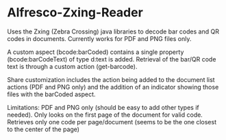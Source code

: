 # Alfresco-Zxing-Reader
Uses the Zxing (Zebra Crossing) java libraries to decode bar codes and QR codes in documents.
Currently works for PDF and PNG files only.

A custom aspect (bcode:barCoded) contains a single property (bcode:barCodeText) of type d:text is added.
Retrieval of the bar/QR code text is through a custom action (get-barcode).

Share customization includes the action being added to the document list actions (PDF and PNG only) and the 
addition of an indicator showing those files with the barCoded aspect.

Limitations:
PDF and PNG only (should be easy to add other types if needed).
Only looks on the first page of the document for valid code.
Retrieves only one code per page/document (seems to be the one closest to the center of the page)
